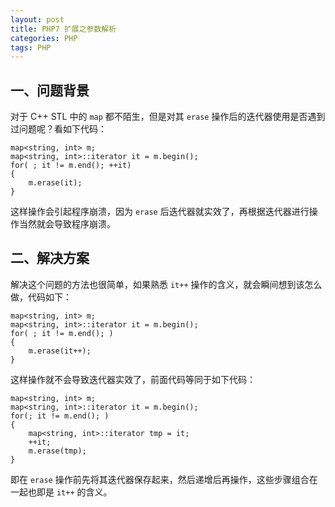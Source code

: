 ```yaml
---
layout: post
title: PHP7 扩展之参数解析
categories: PHP
tags: PHP
---
```


## 一、问题背景

对于 C++ STL 中的 `map` 都不陌生，但是对其 `erase` 操作后的迭代器使用是否遇到过问题呢？看如下代码：

    map<string, int> m;
    map<string, int>::iterator it = m.begin();
    for( ; it != m.end(); ++it)
    {
        m.erase(it);
    }
    
这样操作会引起程序崩溃，因为 `erase` 后迭代器就实效了，再根据迭代器进行操作当然就会导致程序崩溃。

## 二、解决方案

解决这个问题的方法也很简单，如果熟悉 `it++` 操作的含义，就会瞬间想到该怎么做，代码如下：

    map<string, int> m;
    map<string, int>::iterator it = m.begin();
    for( ; it != m.end(); )
    {
        m.erase(it++);
    }
    
这样操作就不会导致迭代器实效了，前面代码等同于如下代码：

    map<string, int> m;
    map<string, int>::iterator it = m.begin();
    for(; it != m.end(); )
    {
        map<string, int>::iterator tmp = it;
        ++it;
        m.erase(tmp);
    }
    
即在 `erase` 操作前先将其迭代器保存起来，然后递增后再操作，这些步骤组合在一起也即是 `it++` 的含义。
